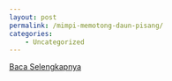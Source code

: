 ```yaml
---
layout: post
permalink: /mimpi-memotong-daun-pisang/
categories:
    - Uncategorized
---
```


[Baca Selengkapnya](/03)